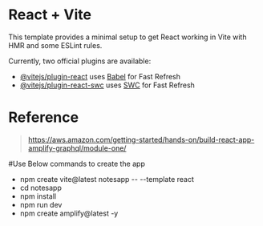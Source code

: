 # React + Vite

This template provides a minimal setup to get React working in Vite with HMR and some ESLint rules.

Currently, two official plugins are available:

- [@vitejs/plugin-react](https://github.com/vitejs/vite-plugin-react/blob/main/packages/plugin-react/README.md) uses [Babel](https://babeljs.io/) for Fast Refresh
- [@vitejs/plugin-react-swc](https://github.com/vitejs/vite-plugin-react-swc) uses [SWC](https://swc.rs/) for Fast Refresh


# Reference 
> https://aws.amazon.com/getting-started/hands-on/build-react-app-amplify-graphql/module-one/ 

#Use Below commands to create the app

- npm create vite@latest notesapp -- --template react
- cd notesapp
- npm install
- npm run dev
- npm create amplify@latest -y
